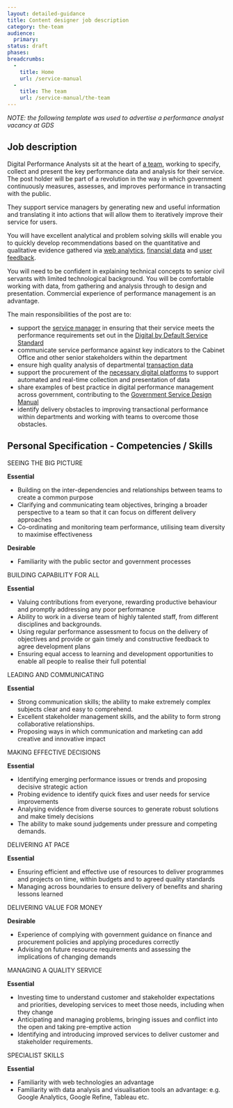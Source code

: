 ```yaml
---
layout: detailed-guidance
title: Content designer job description
category: the-team
audience:
  primary:
status: draft
phases:
breadcrumbs:
  -
    title: Home
    url: /service-manual
  -
    title: The team
    url: /service-manual/the-team
---
```


*NOTE: the following template was used to advertise a performance analyst vacancy at GDS*

## Job description

Digital Performance Analysts sit at the heart of [a team](/service-manual/the-team.html), working to specify, collect and present the key performance data and analysis for their service.  The post holder will be part of a revolution in the way in which government continuously measures, assesses, and improves performance in transacting with the public. 

They support service managers by generating new and useful information and translating it into actions that will allow them to iteratively improve their service for users.

You will have excellent analytical and problem solving skills will enable you to quickly develop recommendations based on the quantitative and qualitative evidence gathered via [web analytics](/service-manual/making-software/analytics-tools.html), [financial data](/service-manual/measurement/cost-per-transaction.html) and [user feedback](/service-manual/operations/helpdesk.html). 

You will need to be confident in explaining technical concepts to senior civil servants with limited technological background. You will be comfortable working with data, from gathering and analysis through to design and presentation. Commercial experience of performance management is an advantage. 

The main responsibilities of the post are to:

* support the [service manager](/service-manual/the-team/service-manager.html) in ensuring that their service meets the performance requirements set out in the [Digital by Default Service Standard](/service-manual/digital-by-default.html)
* communicate service performance against key indicators to the Cabinet Office and other senior stakeholders within the department
* ensure high quality analysis of departmental [transaction data](/service-manual/measurement/cost-per-transaction.html)
* support the procurement of the [necessary digital platforms](/service-manual/making-software/analytics-tools.html) to support automated and real-time collection and presentation of data
* share examples of best practice in digital performance management across government, contributing to the [Government Service Design Manual](/service-manual.html)
* identify delivery obstacles to improving transactional performance within departments and working with teams to overcome those obstacles.

## Personal Specification - Competencies / Skills 

SEEING THE BIG PICTURE

**Essential**  					

* Building on the inter-dependencies and relationships between teams to create a common purpose
* Clarifying and communicating team objectives, bringing a broader perspective to a team so that it can focus on different delivery approaches
* Co-ordinating and monitoring team performance, utilising team diversity to maximise effectiveness

**Desirable**

* Familiarity with the public sector and government processes

BUILDING CAPABILITY FOR ALL

**Essential**						

* Valuing contributions from everyone, rewarding productive behaviour and promptly addressing any poor performance
* Ability to work in a diverse team of highly talented staff, from different disciplines and backgrounds.
* Using regular performance assessment to focus on the delivery of objectives and provide or gain timely and constructive feedback to agree development plans
* Ensuring equal access to learning and development opportunities to enable all people to realise their full potential
							
LEADING AND COMMUNICATING

**Essential**

* Strong communication skills; the ability to make extremely complex subjects clear and easy to comprehend.
* Excellent stakeholder management skills, and the ability to form strong collaborative relationships.
* Proposing ways in which communication and marketing can add creative and innovative impact

MAKING EFFECTIVE DECISIONS	

**Essential**

* Identifying emerging performance issues or trends and proposing decisive strategic action
* Probing evidence to identify quick fixes and user needs for service improvements
* Analysing evidence from diverse sources to generate robust solutions and make timely decisions
* The ability to make sound judgements under pressure and competing demands.

DELIVERING AT PACE

**Essential**

* Ensuring efficient and effective use of resources to deliver programmes and projects on time, within budgets and to agreed quality standards
* Managing across boundaries to ensure delivery of benefits and sharing lessons learned
							
DELIVERING VALUE FOR MONEY

**Desirable**	 	 	 					
* Experience of complying with government guidance on finance and procurement policies and applying procedures correctly
* Advising on future resource requirements and assessing the implications of changing demands

MANAGING A QUALITY SERVICE

**Essential**										

* Investing time to understand customer and stakeholder expectations and priorities, developing services to meet those needs, including when they change
* Anticipating and managing problems, bringing issues and conflict into the open and taking pre-emptive action
* Identifying and introducing improved services to deliver customer and stakeholder requirements.

SPECIALIST SKILLS

**Essential**

* Familiarity with web technologies an advantage
* Familiarity with data analysis and visualisation tools an advantage: e.g. Google Analytics, Google Refine, Tableau etc.
